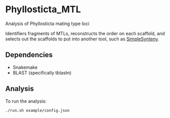 # Phyllosticta_MTL
Analysis of Phyllosticta mating type loci

Identifiers fragments of MTLs, reconstructs the order on each scaffold, and selects out the scaffolds to put into another tool, such as [SimpleSynteny](https://www.dveltri.com/simplesynteny/).

## Dependencies

 * Snakemake
 * BLAST (specifically tblastn)

## Analysis

To run the analysis:

    ./run.sh example/config.json
